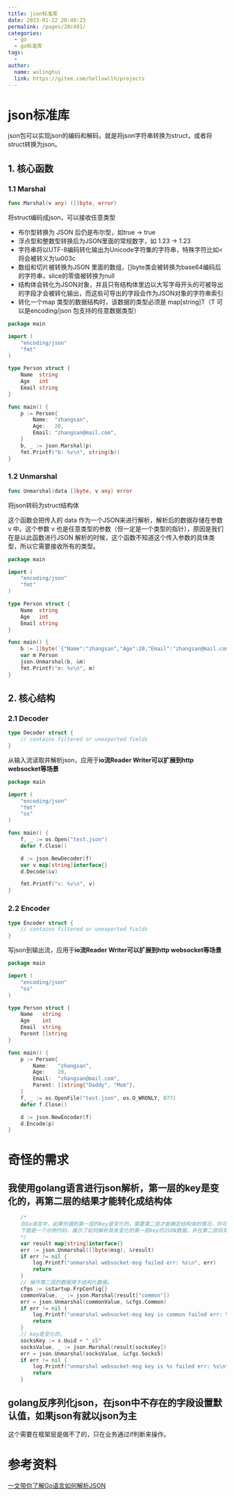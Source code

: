 ```yaml
---
title: json标准库
date: 2023-01-22 20:49:23
permalink: /pages/28c491/
categories:
  - go
  - go标准库
tags:
  - 
author: 
  name: wulinghui
  link: https://gitee.com/hellowllh/projects
---
```

# json标准库

json包可以实现json的编码和解码，就是将json字符串转换为struct，或者将struct转换为json。

## 1. 核心函数

### 1.1 Marshal

~~~go
func Marshal(v any) ([]byte, error)
~~~

将struct编码成json，可以接收任意类型

* 布尔型转换为 JSON 后仍是布尔型，如true -> true
* 浮点型和整数型转换后为JSON里面的常规数字，如 1.23 -> 1.23
* 字符串将以UTF-8编码转化输出为Unicode字符集的字符串，特殊字符比如<将会被转义为\u003c
* 数组和切片被转换为JSON 里面的数组，[]byte类会被转换为base64编码后的字符串，slice的零值被转换为null
* 结构体会转化为JSON对象，并且只有结构体里边以大写字母开头的可被导出的字段才会被转化输出，而这些可导出的字段会作为JSON对象的字符串索引
* 转化一个map 类型的数据结构时，该数据的类型必须是 map[string]T（T 可以是encoding/json 包支持的任意数据类型）

~~~go
package main

import (
	"encoding/json"
	"fmt"
)

type Person struct {
	Name  string
	Age   int
	Email string
}

func main() {
	p := Person{
		Name:  "zhangsan",
		Age:   20,
		Email: "zhangsan@mail.com",
	}
	b, _ := json.Marshal(p)
	fmt.Printf("b: %v\n", string(b))
}

~~~

### 1.2 Unmarshal

~~~go
func Unmarshal(data []byte, v any) error
~~~

将json转码为struct结构体

这个函数会把传入的 data 作为一个JSON来进行解析，解析后的数据存储在参数 v 中。这个参数 v 也是任意类型的参数（但一定是一个类型的指针），原因是我们在是以此函数进行JSON 解析的时候，这个函数不知道这个传入参数的具体类型，所以它需要接收所有的类型。

~~~go
package main

import (
	"encoding/json"
	"fmt"
)

type Person struct {
	Name  string
	Age   int
	Email string
}

func main() {
	b := []byte(`{"Name":"zhangsan","Age":20,"Email":"zhangsan@mail.com"}`)
	var m Person
	json.Unmarshal(b, &m)
	fmt.Printf("m: %v\n", m)
}

~~~

## 2. 核心结构

### 2.1 Decoder

~~~go
type Decoder struct {
    // contains filtered or unexported fields
}

~~~

从输入流读取并解析json，应用于**io流Reader Writer可以扩展到http websocket等场景**

~~~go
package main

import (
	"encoding/json"
	"fmt"
	"os"
)

func main() {
	f, _ := os.Open("test.json")
	defer f.Close()

	d := json.NewDecoder(f)
	var v map[string]interface{}
	d.Decode(&v)

	fmt.Printf("v: %v\n", v)
}

~~~

### 2.2 Encoder

~~~go
type Encoder struct {
    // contains filtered or unexported fields
}

~~~

写json到输出流，应用于**io流Reader Writer可以扩展到http websocket等场景**

~~~go
package main

import (
	"encoding/json"
	"os"
)

type Person struct {
	Name   string
	Age    int
	Email  string
	Parent []string
}

func main() {
	p := Person{
		Name:   "zhangsan",
		Age:    20,
		Email:  "zhangsan@mail.com",
		Parent: []string{"Daddy", "Mom"},
	}
	f, _ := os.OpenFile("test.json", os.O_WRONLY, 077)
	defer f.Close()

	d := json.NewEncoder(f)
	d.Encode(p)
}

~~~
# 奇怪的需求

## 我使用golang语言进行json解析，第一层的key是变化的，再第二层的结果才能转化成结构体
```go
    /*
    在Go语言中，如果你遇到第一层的key是变化的，需要第二层才能确定结构体的情况，你可以使用map[string]interface{}来处理。
    下面是一个示例代码，展示了如何解析具有变化的第一层key的JSON数据，并在第二层将其转换为结构体：
    */
	var result map[string]interface{} 
	err := json.Unmarshal([]byte(msg), &result)
	if err != nil {
		log.Printf("unmarshal websocket-msg failed err: %s\n", err)
		return
	}
    // 操作第二层的数据用于结构化数据。
	cfgs := &startup.FrpConfig{}
	commonValue, _ := json.Marshal(result["common"])
	err = json.Unmarshal(commonValue, &cfgs.Common)
	if err != nil {
		log.Printf("unmarshal websocket-msg key is common failed err: %s\n", err)
		return
	}
	// key是变化的。
	socksKey := s.Uuid + "_s5"
	socksValue, _ := json.Marshal(result[socksKey])
	err = json.Unmarshal(socksValue, &cfgs.Socks5)
	if err != nil {
		log.Printf("unmarshal websocket-msg key is %s failed err: %s\n", socksKey, err)
		return
	}
```
## golang反序列化json，在json中不存在的字段设置默认值，如果json有就以json为主
这个需要在框架层是做不了的，只在业务通过if判断来操作。

# 参考资料
[一文带你了解Go语言如何解析JSON](https://www.jb51.net/article/272488.htm)
